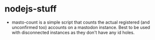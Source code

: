 # nodejs-stuff

- masto-count is a simple script that counts the actual registered (and unconfirmed too) accounts on a mastodon instance.
Best to be used with disconnected instances as they don't have any id holes.
